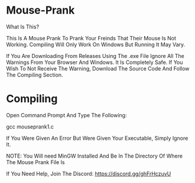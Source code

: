 # Mouse-Prank

What Is This?

This Is A Mouse Prank To Prank Your Freinds That Their Mouse Is Not Working. Compiling Will Only Work On Windows But Running It May Vary.

If You Are Downloading From Releases Using The .exe File Ignore All The Warnings From Your Browser And Windows. It Is Completely Safe. If You Wish To Not Receive The Warning, Download The Source Code And Follow The Compiling Section.

# Compiling

Open Command Prompt And Type The Following:

gcc mouseprank1.c

If You Were Given An Error But Were Given Your Executable, Simply Ignore It.

NOTE: You Will need MinGW Installed And Be In The Directory Of Where The Mouse Prank File Is

If You Need Help, Join The Discord: https://discord.gg/ghFrHczuvU
